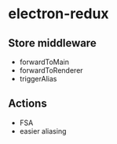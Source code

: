 # electron-redux


## Store middleware

- forwardToMain
- forwardToRenderer
- triggerAlias

## Actions

- FSA
- easier aliasing
